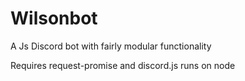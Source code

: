 # Wilsonbot
A Js Discord bot with fairly modular functionality

Requires request-promise and discord.js
runs on node
